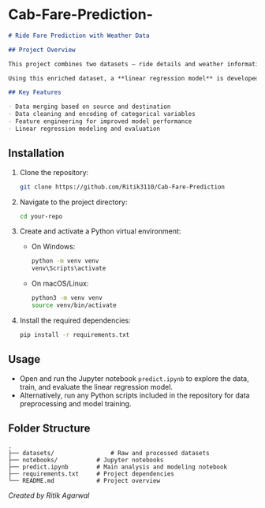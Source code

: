 # Cab-Fare-Prediction-
````markdown
# Ride Fare Prediction with Weather Data

## Project Overview

This project combines two datasets — ride details and weather information — by merging them based on source and destination locations. After merging, the data undergoes cleaning and encoding of categorical features to prepare it for modeling.

Using this enriched dataset, a **linear regression model** is developed to predict ride fares. The model leverages location, destination, and weather features to understand how these factors influence pricing.

## Key Features

- Data merging based on source and destination  
- Data cleaning and encoding of categorical variables  
- Feature engineering for improved model performance  
- Linear regression modeling and evaluation  
````
## Installation

1. Clone the repository:
   ```bash
   git clone https://github.com/Ritik3110/Cab-Fare-Prediction


2. Navigate to the project directory:

   ```bash
   cd your-repo
   ```
3. Create and activate a Python virtual environment:

   * On Windows:

     ```bash
     python -m venv venv
     venv\Scripts\activate
     ```
   * On macOS/Linux:

     ```bash
     python3 -m venv venv
     source venv/bin/activate
     ```
4. Install the required dependencies:

   ```bash
   pip install -r requirements.txt
   ```

## Usage

* Open and run the Jupyter notebook `predict.ipynb` to explore the data, train, and evaluate the linear regression model.
* Alternatively, run any Python scripts included in the repository for data preprocessing and model training.

## Folder Structure

```
.
├── datasets/                # Raw and processed datasets
├── notebooks/           # Jupyter notebooks
├── predict.ipynb        # Main analysis and modeling notebook
├── requirements.txt     # Project dependencies
└── README.md            # Project overview
```

*Created by Ritik Agarwal*

```
